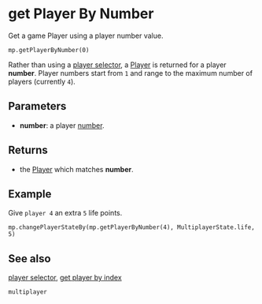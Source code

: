 # get Player By Number

Get a game Player using a player number value.

```sig
mp.getPlayerByNumber(0)
```

Rather than using a [player selector](/reference/multiplayer/player-selector), a [Player](/types/player) is returned for a player **number**. Player numbers start from `1` and range to the maximum number of players (currently `4`).

## Parameters

* **number**: a player [number](/types/number).

## Returns

* the [Player](/types/player) which matches **number**.

## Example

Give `player 4` an extra `5` life points.

```blocks
mp.changePlayerStateBy(mp.getPlayerByNumber(4), MultiplayerState.life, 5)
```

## See also

[player selector](/reference/multiplayer/player-selector),
[get player by index](/reference/multiplayer/get-player-by-index)

```package
multiplayer
```